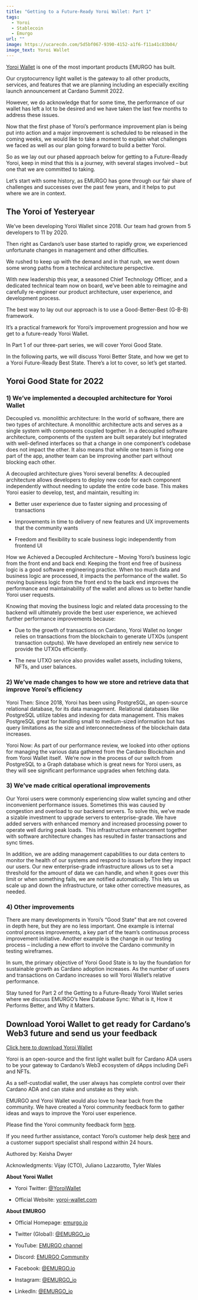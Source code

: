 ```yaml
---
title: "Getting to a Future-Ready Yoroi Wallet: Part 1"
tags:
  - Yoroi
  - Stablecoin
  - Emurgo
url: ""
image: https://ucarecdn.com/5d5bf067-9390-4152-a1f6-f11a41c83b04/
image_text: Yoroi Wallet
---
```


[Yoroi Wallet](https://yoroi-wallet.com/) is one of the most important products EMURGO has built. 

Our cryptocurrency light wallet is the gateway to all other products, services, and features that we are planning including an especially exciting launch announcement at Cardano Summit 2022.

However, we do acknowledge that for some time, the performance of our wallet has left a lot to be desired and we have taken the last few months to address these issues. 

Now that the first phase of Yoroi’s performance improvement plan is being put into action and a major improvement is scheduled to be released in the coming weeks, we would like to take a moment to explain what challenges we faced as well as our plan going forward to build a better Yoroi. 

So as we lay out our phased approach below for getting to a Future-Ready Yoroi, keep in mind that this is a journey, with several stages involved – but one that we are committed to taking. 

Let’s start with some history, as EMURGO has gone through our fair share of challenges and successes over the past few years, and it helps to put where we are in context.  

## **The Yoroi of Yesteryear**

We’ve been developing Yoroi Wallet since 2018. Our team had grown from 5 developers to 11 by 2020. 

Then right as Cardano’s user base started to rapidly grow, we experienced unfortunate changes in management and other difficulties. 

We rushed to keep up with the demand and in that rush, we went down some wrong paths from a technical architecture perspective. 

With new leadership this year, a seasoned Chief Technology Officer, and a dedicated technical team now on board, we’ve been able to reimagine and carefully re-engineer our product architecture, user experience, and development process. 

The best way to lay out our approach is to use a Good-Better-Best (G-B-B) framework. 

It’s a practical framework for Yoroi’s improvement progression and how we get to a future-ready Yoroi Wallet. 

In Part 1 of our three-part series, we will cover Yoroi Good State.  

In the following parts, we will discuss Yoroi Better State, and how we get to a Yoroi Future-Ready Best State. There’s a lot to cover, so let’s get started. 

## **Yoroi Good State for 2022**

### **1) We’ve implemented a decoupled architecture for Yoroi Wallet**

Decoupled vs. monolithic architecture: In the world of software, there are two types of architecture. A monolithic architecture acts and serves as a single system with components coupled together. In a decoupled software architecture, components of the system are built separately but integrated with well-defined interfaces so that a change in one component’s codebase does not impact the other. It also means that while one team is fixing one part of the app, another team can be improving another part without blocking each other.

A decoupled architecture gives Yoroi several benefits: A decoupled architecture allows developers to deploy new code for each component independently without needing to update the entire code base. This makes Yoroi easier to develop, test, and maintain, resulting in:

*   Better user experience due to faster signing and processing of transactions
    
*   Improvements in time to delivery of new features and UX improvements that the community wants
    
*   Freedom and flexibility to scale business logic independently from frontend UI
    

How we Achieved a Decoupled Architecture – Moving Yoroi’s business logic from the front end and back end: Keeping the front end free of business logic is a good software engineering practice. When too much data and business logic are processed, it impacts the performance of the wallet. So moving business logic from the front end to the back end improves the performance and maintainability of the wallet and allows us to better handle Yoroi user requests.       

Knowing that moving the business logic and related data processing to the backend will ultimately provide the best user experience, we achieved further performance improvements because: 

*   Due to the growth of transactions on Cardano, Yoroi Wallet no longer relies on transactions from the blockchain to generate UTXOs (unspent transaction outputs). We have developed an entirely new service to provide the UTXOs efficiently.
    
*   The new UTXO service also provides wallet assets, including tokens, NFTs, and user balances.
    

### **2) We’ve made changes to how we store and retrieve data that improve Yoroi’s efficiency**

Yoroi Then: Since 2018, Yoroi has been using PostgreSQL, an open-source relational database, for its data management.  Relational databases like PostgreSQL utilize tables and indexing for data management. This makes PostgreSQL great for handling small to medium-sized information but has query limitations as the size and interconnectedness of the blockchain data increases.

Yoroi Now: As part of our performance review, we looked into other options for managing the various data gathered from the Cardano Blockchain and from Yoroi Wallet itself.  We’re now in the process of our switch from PostgreSQL to a Graph database which is great news for Yoroi users, as they will see significant performance upgrades when fetching data. 

### **3) We’ve made critical operational improvements**

Our Yoroi users were commonly experiencing slow wallet syncing and other inconvenient performance issues. Sometimes this was caused by congestion and overload to our backend servers. To solve this, we’ve made a sizable investment to upgrade servers to enterprise-grade. We have added servers with enhanced memory and increased processing power to operate well during peak loads.  This infrastructure enhancement together with software architecture changes has resulted in faster transactions and sync times.

In addition, we are adding management capabilities to our data centers to monitor the health of our systems and respond to issues before they impact our users. Our new enterprise-grade infrastructure allows us to set a threshold for the amount of data we can handle, and when it goes over this limit or when something fails, we are notified automatically. This lets us scale up and down the infrastructure, or take other corrective measures, as needed. 

### **4) Other improvements**

There are many developments in Yoroi’s “Good State” that are not covered in depth here, but they are no less important. One example is internal control process improvements, a key part of the team’s continuous process improvement initiative. Another example is the change in our testing process – including a new effort to involve the Cardano community in testing wireframes.   

In sum, the primary objective of Yoroi Good State is to lay the foundation for sustainable growth as Cardano adoption increases. As the number of users and transactions on Cardano increases so will Yoroi Wallet’s relative performance. 

Stay tuned for Part 2 of the Getting to a Future-Ready Yoroi Wallet series where we discuss EMURGO’s New Database Sync: What is it, How it Performs Better, and Why it Matters.

## **Download Yoroi Wallet to get ready for Cardano’s Web3 future and send us your feedback**

[Click here to download Yoroi Wallet](https://yoroi-wallet.com)

Yoroi is an open-source and the first light wallet built for Cardano ADA users to be your gateway to Cardano’s Web3 ecosystem of dApps including DeFi and NFTs.

As a self-custodial wallet, the user always has complete control over their Cardano ADA and can stake and unstake as they wish.

EMURGO and Yoroi Wallet would also love to hear back from the community. We have created a Yoroi community feedback form to gather ideas and ways to improve the Yoroi user experience.

Please find the Yoroi community feedback form [here](https://forms.gle/dyuqo6d7fUYteH99A).

If you need further assistance, [](https://yoroi-wallet.com/#/support)contact Yoroi’s customer help desk [here](https://emurgohelpdesk.zendesk.com/hc/en-us) and a customer support specialist shall respond within 24 hours.

Authored by: Keisha Dwyer

Acknowledgments: Vijay (CTO), Juliano Lazzarotto, Tyler Wales

**About Yoroi Wallet**

*   Yoroi Twitter: [@YoroiWallet](https://twitter.com/YoroiWallet)
    
*   Official Website: [yoroi-wallet.com](//yoroi-wallet.com)
    

**About EMURGO**

*   Official Homepage: [emurgo.io](//emurgo.io)
    
*   Twitter (Global): [@EMURGO\_io](https://twitter.com/emurgo_io)
    
*   YouTube: [EMURGO channel](https://www.youtube.com/channel/UCgFQ0hHuPO1QDcyP6t9KZTQ)
    
*   Discord: [EMURGO Community](https://discord.com/invite/AWEp2SG437)
    
*   Facebook: [@](https://www.facebook.com/emurgo.io/)[EMURGO.io](//EMURGO.io)
    
*   Instagram: [@EMURGO\_io](https://www.instagram.com/emurgo_io/)
    
*   LinkedIn: [@EMURGO\_io](https://www.linkedin.com/company/emurgo_io/)

